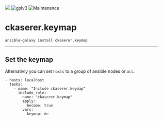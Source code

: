 [![](https://img.shields.io/travis/com/ckaserer/ansible-role-keymap/master?style=flat-square)](https://travis-ci.com/ckaserer/ansible-role-keymap)
![gplv3](https://img.shields.io/badge/license-GPL%20v3.0-brightgreen.svg?style=flat-square)
![Maintenance](https://img.shields.io/maintenance/yes/2021?style=flat-square)

# ckaserer.keymap

```
ansible-galaxy install ckaserer.keymap
```

---

## Set the keymap

Alternativly you can set `hosts` to a group of ansible nodes or `all`.

```
- hosts: localhost
  tasks:
    - name: "Include ckaserer.keymap"
      include_role:
        name: "ckaserer.keymap"
        apply:
          become: true
        vars:
          keymap: de
```
